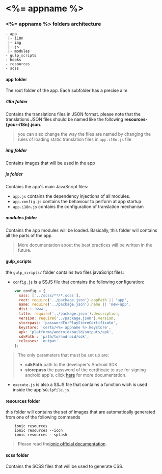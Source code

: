 # <%= appname %>

### <%= appname %> folders architecture

	- app
	 |- i18n
	 |- img
	 |- js
	 |- modules
	- gulp_scripts
	- hooks
	- resources
	- scss

#### app folder
The root folder of the app. Each subfolder has a precise aim.

##### i18n folder
Contains the translations files in JSON format.
please note that the translations JSON files should be named like the following **resources-{your-i18n}.json**.
>you can also change the way the files are named by changing the rules of loading static translation files in `app.i18n.js` file.
##### img folder
Contains images that will be used in the app
##### js folder
Contains the app's main JavaScript files:

- `app.js`  contains the dependency injections of all modules.
- `app.config.js` contains the behaviour to perform at app startup
- `app.i18n.js` contains the configuration of translation mechanism

##### modules folder
Contains the app modules will be loaded. Basically, this folder will contains all the parts of the app.
> More documentation about the best practices will be written in the future.
#### gulp_scripts
the ``gulp_scripts/`` folder contains two files javaScript files:

- ``config.js`` is a SSJS file that contains the following configuration:

```javascript
	var config = {
	  sass: ['../scss/**/*.scss'],
	  root: require('../package.json').appPath || 'app',
	  name: require('../package.json').name || 'new-app',
	  dist : 'www',
	  title: require('../package.json').description,
	  version: require('../package.json').version,
	  storepass: 'passwordForPlayStoreCertificate',
	  keystore: 'certs/<%= appname %>.keystore',
	  apk: 'platforms/android/build/outputs/apk',
	  sdkPath : 'path/to/android/sdk',
	  releases: 'output'
	};

```
>The only parameters that must be set up are:
> - **sdkPath** path to the developer's Android SDK
> - **storepass** the password of the certificate to use for signing android app's. click [here](https://developer.android.com/studio/publish/app-signing.html#signing-manually)  for more documentation.

- ``execute.js`` is also a SSJS file that contains a function wich is used inside the app's``Gulpfile.js``.

#### resources folder
this folder will contains the set of images that are automatically generated from one of the following commands
```shell
	ionic resources
	ionic resources --icon
	ionic resources --splash
```
>Please read the[ionic official documentation](http://ionicframework.com/docs/cli/icon-splashscreen.html).

#### scss folder
Contains the SCSS files that will be used to generate CSS.